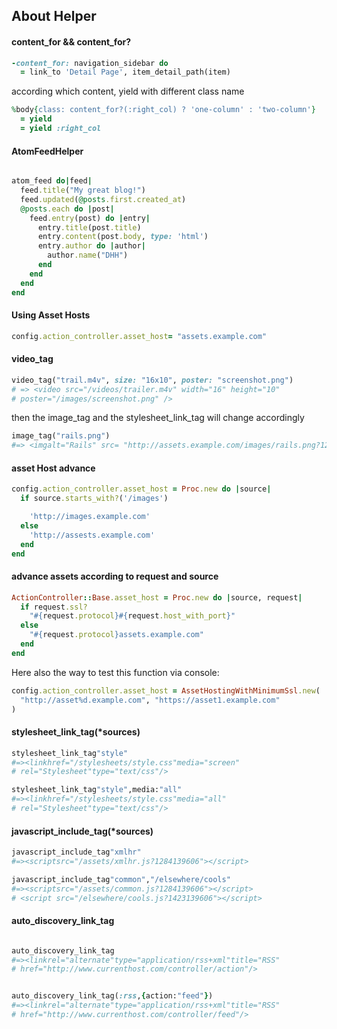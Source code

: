 ## About Helper


#### content_for && content_for?

```ruby
-content_for: navigation_sidebar do
  = link_to 'Detail Page', item_detail_path(item)
```


according which content, yield with different class name

```ruby
%body{class: content_for?(:right_col) ? 'one-column' : 'two-column'} 
  = yield
  = yield :right_col
```

#### AtomFeedHelper

```ruby

atom_feed do|feed|
  feed.title("My great blog!") 
  feed.updated(@posts.first.created_at)
  @posts.each do |post| 
    feed.entry(post) do |entry|
      entry.title(post.title)
      entry.content(post.body, type: 'html')
      entry.author do |author|
        author.name("DHH")
      end 
    end
  end 
end

```

#### Using Asset Hosts

```ruby
config.action_controller.asset_host= "assets.example.com"
```

#### video_tag

```ruby
video_tag("trail.m4v", size: "16x10", poster: "screenshot.png")
# => <video src="/videos/trailer.m4v" width="16" height="10"
# poster="/images/screenshot.png" />
```

then the image_tag and the stylesheet_link_tag will change accordingly

```ruby
image_tag("rails.png")
#=> <imgalt="Rails" src= "http://assets.example.com/images/rails.png?1230601161"/>
```

#### asset Host advance

```ruby
config.action_controller.asset_host = Proc.new do |source|
  if source.starts_with?('/images')

    'http://images.example.com'
  else
    'http://assests.example.com'
  end
end
```

#### advance assets according to request and source

```ruby
ActionController::Base.asset_host = Proc.new do |source, request|
  if request.ssl?
    "#{request.protocol}#{request.host_with_port}"
  else
    "#{request.protocol}assets.example.com"
  end
end

```

Here also the way to test this function via console:

```ruby
config.action_controller.asset_host = AssetHostingWithMinimumSsl.new(
  "http://asset%d.example.com", "https://asset1.example.com"
)
```


#### stylesheet_link_tag(*sources)

```ruby
stylesheet_link_tag"style"
#=><linkhref="/stylesheets/style.css"media="screen"
# rel="Stylesheet"type="text/css"/>

stylesheet_link_tag"style",media:"all"
#=><linkhref="/stylesheets/style.css"media="all"
# rel="Stylesheet"type="text/css"/>

```


#### javascript_include_tag(*sources)

```ruby
javascript_include_tag"xmlhr"
#=><scriptsrc="/assets/xmlhr.js?1284139606"></script>

javascript_include_tag"common","/elsewhere/cools"
#=><scriptsrc="/assets/common.js?1284139606"></script>
# <script src="/elsewhere/cools.js?1423139606"></script>
```
#### auto_discovery_link_tag

```ruby

auto_discovery_link_tag
#=><linkrel="alternate"type="application/rss+xml"title="RSS"
# href="http://www.currenthost.com/controller/action"/>


auto_discovery_link_tag(:rss,{action:"feed"})
#=><linkrel="alternate"type="application/rss+xml"title="RSS"
# href="http://www.currenthost.com/controller/feed"/>
```
